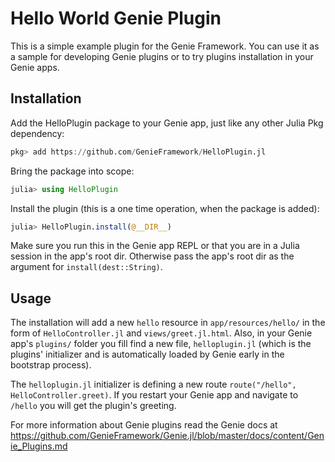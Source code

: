 # Hello World Genie Plugin

This is a simple example plugin for the Genie Framework. You can use it as a sample for developing Genie plugins or to try plugins installation in your Genie apps.

## Installation

Add the HelloPlugin package to your Genie app, just like any other Julia Pkg dependency:
```julia
pkg> add https://github.com/GenieFramework/HelloPlugin.jl
```

Bring the package into scope:
```julia
julia> using HelloPlugin
```

Install the plugin (this is a one time operation, when the package is added):
```julia
julia> HelloPlugin.install(@__DIR__)
```

Make sure you run this in the Genie app REPL or that you are in a Julia session in the app's root dir. Otherwise pass the app's root dir as the argument for `install(dest::String)`.

## Usage

The installation will add a new `hello` resource in `app/resources/hello/` in the form of `HelloController.jl` and `views/greet.jl.html`. Also, in your Genie app's `plugins/` folder you fill find a new file, `helloplugin.jl` (which is the plugins' initializer and is automatically loaded by Genie early in the bootstrap process).

The `helloplugin.jl` initializer is defining a new route `route("/hello", HelloController.greet)`. If you restart your Genie app and navigate to `/hello` you will get the plugin's greeting.

For more information about Genie plugins read the Genie docs at <https://github.com/GenieFramework/Genie.jl/blob/master/docs/content/Genie_Plugins.md>

